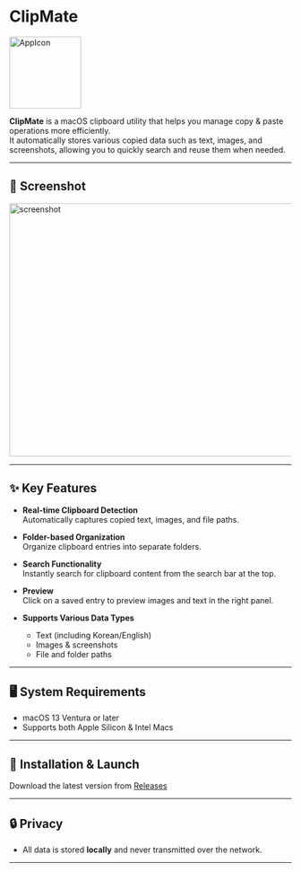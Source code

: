 # ClipMate

<img width="128" height="128" alt="AppIcon" src="https://github.com/user-attachments/assets/a61bdd89-d81e-4efe-9b55-3106560c1567" />

**ClipMate** is a macOS clipboard utility that helps you manage copy & paste operations more efficiently.  
It automatically stores various copied data such as text, images, and screenshots, allowing you to quickly search and reuse them when needed.

---


## 📸 Screenshot
<img width="800" height="451" alt="screenshot" src="https://github.com/user-attachments/assets/9e8acab8-8126-4142-815e-2d4693de0578" />

---

## ✨ Key Features

- **Real-time Clipboard Detection**  
  Automatically captures copied text, images, and file paths.

- **Folder-based Organization**  
  Organize clipboard entries into separate folders.

- **Search Functionality**  
  Instantly search for clipboard content from the search bar at the top.

- **Preview**  
  Click on a saved entry to preview images and text in the right panel.

- **Supports Various Data Types**  
  - Text (including Korean/English)
  - Images & screenshots
  - File and folder paths

---

## 🖥 System Requirements

- macOS 13 Ventura or later
- Supports both Apple Silicon & Intel Macs

---

## 🚀 Installation & Launch

Download the latest version from [Releases](./releases)

---

## 🔒 Privacy

- All data is stored **locally** and never transmitted over the network.

---
